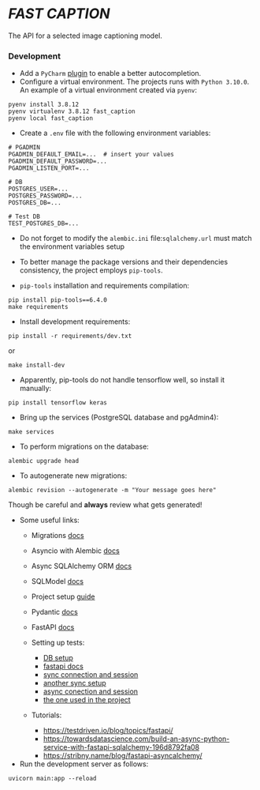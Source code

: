 # *FAST CAPTION*
The API for a selected image captioning model.


### Development

- Add a `PyCharm` [plugin](https://plugins.jetbrains.com/plugin/12861-pydantic) to enable a better autocompletion.
- Configure a virtual environment. The projects runs with `Python 3.10.0`. An example of a virtual environment created
  via `pyenv`:

```commandline
pyenv install 3.8.12
pyenv virtualenv 3.8.12 fast_caption
pyenv local fast_caption
```

- Create a `.env` file with the following environment variables:
```commandline
# PGADMIN
PGADMIN_DEFAULT_EMAIL=...  # insert your values
PGADMIN_DEFAULT_PASSWORD=...
PGADMIN_LISTEN_PORT=...

# DB
POSTGRES_USER=...
POSTGRES_PASSWORD=...
POSTGRES_DB=...

# Test DB
TEST_POSTGRES_DB=...
```

- Do not forget to modify the `alembic.ini` file:`sqlalchemy.url` must match the environment variables setup

- To  better manage the package versions and their dependencies consistency,
the project employs `pip-tools`.

* `pip-tools` installation and requirements compilation:
```
pip install pip-tools==6.4.0
make requirements
```

- Install development requirements:
```commandline
pip install -r requirements/dev.txt
```
or
```commandline
make install-dev
```
- Apparently, pip-tools do not handle tensorflow well, so install it manually:

```commandline
pip install tensorflow keras
```
- Bring up the services (PostgreSQL database and pgAdmin4):
```commandline
make services
```
- To perform migrations on the database:

```commandline
alembic upgrade head
```

- To autogenerate new migrations:

```commandline
alembic revision --autogenerate -m "Your message goes here"
```
Though be careful and **always** review what gets generated!

- Some useful links:
  - Migrations [docs](https://alembic.sqlalchemy.org/en/latest/autogenerate.html)

  - Asyncio with Alembic [docs](https://alembic.sqlalchemy.org/en/latest/cookbook.html#using-asyncio-with-alembic)

  - Async SQLAlchemy ORM [docs](https://docs.sqlalchemy.org/en/14/orm/extensions/asyncio.html)

  - SQLModel [docs](https://sqlmodel.tiangolo.com/features/)
  - Project setup [guide](https://testdriven.io/blog/fastapi-sqlmodel/)
  - Pydantic [docs](https://pydantic-docs.helpmanual.io/)
  - FastAPI [docs](https://fastapi.tiangolo.com/)
  - Setting up tests:
      - [DB setup](https://graspingtech.com/docker-compose-postgresql/)
      - [fastapi docs](https://fastapi.tiangolo.com/advanced/async-tests/)
      - [sync connection and session](https://www.mybluelinux.com/database-integration-tests-with-pytest-sqlalchemy-and-factory-boy-with-faker/)
      - [another sync setup](https://itnext.io/setting-up-transactional-tests-with-pytest-and-sqlalchemy-b2d726347629)
      - [async conection and session](https://rogulski.it/blog/fastapi-async-db/)
      - [the one used in the project](https://rogulski.it/blog/sqlalchemy-14-async-orm-with-fastapi/)
  - Tutorials:
    - https://testdriven.io/blog/topics/fastapi/
    - https://towardsdatascience.com/build-an-async-python-service-with-fastapi-sqlalchemy-196d8792fa08
    - https://stribny.name/blog/fastapi-asyncalchemy/
- Run the development server as follows:
```commandline
uvicorn main:app --reload
```
